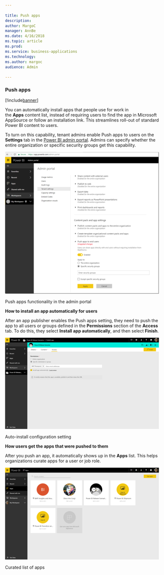 ```yaml
---

title: Push apps
description: 
author: MargoC
manager: AnnBe
ms.date: 4/16/2018
ms.topic: article
ms.prod: 
ms.service: business-applications
ms.technology: 
ms.author: margoc
audience: Admin

---
```

### Push apps

[!include[banner](../../includes/banner.md)]




You can automatically install apps that people use for work in
the **Apps** content list, instead of requiring users to find the app in
Microsoft AppSource or follow an installation link. This streamlines roll-out of
standard Power BI content to users.

To turn on this capability, tenant admins enable Push apps to users on the
**Settings** tab in the [Power BI admin
portal](https://docs.microsoft.com/en-us/power-bi/service-admin-portal). Admins
can specify whether the entire organization or specific security groups get this
capability.

![A screenshot of push apps functionality in the admin portal](media/push-apps-1.png "A screenshot of push apps functionality in the admin portal")
<!-- Picture 5 -->


Push apps functionality in the admin portal

**How to install an app automatically for users**

After an app publisher enables the Push apps setting, they need to push the app
to all users or groups defined in the **Permissions** section of the **Access**
tab. To do this, they select **Install app automatically**, and then select
**Finish**.

![A screenshot of the auto-install configuration setting](media/push-apps-2.png "A screenshot of the auto-install configuration setting")

Auto-install configuration setting

**How users get the apps that were pushed to them**

After you push an app, it automatically shows up in the **Apps** list. This
helps organizations curate apps for a user or job role.

![A screenshot example of a curated list of apps](media/push-apps-3.png "A screenshot example of a curated list of apps")

Curated list of apps


